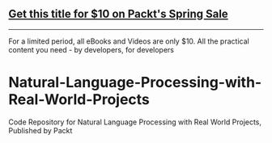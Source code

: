 ## [Get this title for $10 on Packt's Spring Sale](https://www.packt.com/V15200?utm_source=github&utm_medium=packt-github-repo&utm_campaign=spring_10_dollar_2022)
-----
For a limited period, all eBooks and Videos are only $10. All the practical content you need \- by developers, for developers

# Natural-Language-Processing-with-Real-World-Projects
Code Repository for Natural Language Processing with Real World Projects, Published by Packt
